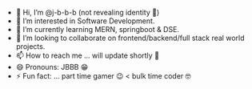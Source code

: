 - 👋 Hi, I’m @j-b-b-b (not revealing identity 🫣)
- 👀 I’m interested in Software Development.
- 🌱 I’m currently learning MERN, springboot & DSE.
- 💞️ I’m looking to collaborate on frontend/backend/full stack real world projects.
- 📫 How to reach me ... will update shortly 🫣
- 😄 Pronouns: JBBB 😁
- ⚡ Fun fact: ... part time gamer 😉 < bulk time coder 🤓

<!---
j-b-b-b/j-b-b-b is a ✨ special ✨ repository because its `README.md` (this file) appears on your GitHub profile.
You can click the Preview link to take a look at your changes.
--->
